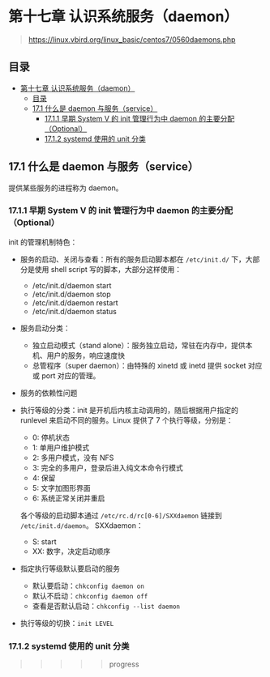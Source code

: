 # 第十七章 认识系统服务（daemon）

> <https://linux.vbird.org/linux_basic/centos7/0560daemons.php>

## 目录

- [第十七章 认识系统服务（daemon）](#第十七章-认识系统服务daemon)
  - [目录](#目录)
  - [17.1 什么是 daemon 与服务（service）](#171-什么是-daemon-与服务service)
    - [17.1.1 早期 System V 的 init 管理行为中 daemon 的主要分配（Optional）](#1711-早期-system-v-的-init-管理行为中-daemon-的主要分配optional)
    - [17.1.2 systemd 使用的 unit 分类](#1712-systemd-使用的-unit-分类)

## 17.1 什么是 daemon 与服务（service）

提供某些服务的进程称为 daemon。

### 17.1.1 早期 System V 的 init 管理行为中 daemon 的主要分配（Optional）

init 的管理机制特色：

- 服务的启动、关闭与查看：所有的服务启动脚本都在 `/etc/init.d/` 下，大部分是使用 shell
  script 写的脚本，大部分这样使用：
  - /etc/init.d/daemon start
  - /etc/init.d/daemon stop
  - /etc/init.d/daemon restart
  - /etc/init.d/daemon status
- 服务启动分类：
  - 独立启动模式（stand alone）：服务独立启动，常驻在内存中，提供本机、用户的服务，响应速度快
  - 总管程序（super daemon）：由特殊的 xinetd 或 inetd 提供 socket 对应或 port
    对应的管理。
- 服务的依赖性问题
- 执行等级的分类：init 是开机后内核主动调用的，随后根据用户指定的 runlevel
  来启动不同的服务。Linux 提供了 7 个执行等级，分别是：
  - 0: 停机状态
  - 1: 单用户维护模式
  - 2: 多用户模式，没有 NFS
  - 3: 完全的多用户，登录后进入纯文本命令行模式
  - 4: 保留
  - 5: 文字加图形界面
  - 6: 系统正常关闭并重启

  各个等级的启动脚本通过 `/etc/rc.d/rc[0-6]/SXXdaemon` 链接到 `/etc/init.d/daemon`。
  SXXdaemon：
  - S: start
  - XX: 数字，决定启动顺序
- 指定执行等级默认要启动的服务
  - 默认要启动：`chkconfig daemon on`
  - 默认不启动：`chkconfig daemon off`
  - 查看是否默认启动：`chkconfig --list daemon`
- 执行等级的切换：`init LEVEL`

### 17.1.2 systemd 使用的 unit 分类

>>>>> progress
